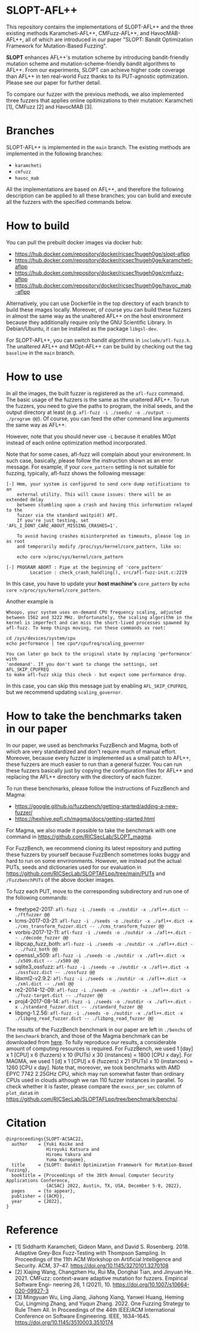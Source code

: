 # SLOPT-AFL++

This repository contains the implementations of SLOPT-AFL++ and the three existing methods Karamcheti-AFL++, CMFuzz-AFL++, and HavocMAB-AFL++, all of which are introduced in our paper "SLOPT: Bandit Optimization Framework for Mutation-Based Fuzzing".

<strong>SLOPT</strong> enhances AFL++'s mutation scheme by introducing bandit-friendly mutation scheme and mutation-scheme-friendly bandit algorithms to AFL++. 
From our experiments, SLOPT can achieve higher code coverage than AFL++ in ten real-world Fuzz thanks to its PUT-agnostic optimization.
Please see our paper for further detail.

To compare our fuzzer with the previous methods, we also implemented three fuzzers that applies online opitimizations to their mutation: Karamcheti [1], CMFuzz [2] and HavocMAB [3]. 

# Branches

SLOPT-AFL++ is implemented in the `main` branch.
The existing methods are implemented in the following branches:

- `karamcheti`
- `cmfuzz`
- `havoc_mab`

All the implementations are based on AFL++, and therefore the following description can be applied to all these branches; you can build and execute all the fuzzers with the specified commands below.

# How to build

You can pull the prebuilt docker images via docker hub:
  - https://hub.docker.com/repository/docker/ricsec1hugeh0ge/slopt-aflpp
  - https://hub.docker.com/repository/docker/ricsec1hugeh0ge/karamcheti-aflpp
  - https://hub.docker.com/repository/docker/ricsec1hugeh0ge/cmfuzz-aflpp
  - https://hub.docker.com/repository/docker/ricsec1hugeh0ge/havoc_mab-aflpp

Alternatively, you can use Dockerfile in the top directory of each branch to build these images locally.
Moreover, of course you can build these fuzzers in almost the same way as the unaltered AFL++ on the host environment because they additionally require only the GNU Scientific Library. In Debian/Ubuntu, it can be installed as the package `libgsl-dev`.

For SLOPT-AFL++, you can switch bandit algorithms in `include/afl-fuzz.h`.
The unaltered AFL++ and MOpt-AFL++ can be build by checking out the tag `baseline` in the `main` branch.

# How to use

In all the images, the built fuzzer is registered as the `afl-fuzz` command.
The basic usage of the fuzzers is the same as the unaltered AFL++.
To run the fuzzers, you need to give the paths to program, the initial seeds, and the output directory at least (e.g. `afl-fuzz -i ./seeds/ -o ./output -- ./program @@`). 
Of course, you can feed the other command line arguments the same way as AFL++.

However, note that you should never use `-L` because it enables MOpt instead of each online optimization method incorporated.

Note that for some cases, afl-fuzz will complain about your environment. 
In such case, basically, please follow the instruction shown as an error message.
For example, if your `core_pattern` setting is not suitable for fuzzing, typically, afl-fuzz shows the following message:

```
[-] Hmm, your system is configured to send core dump notifications to an
    external utility. This will cause issues: there will be an extended delay
    between stumbling upon a crash and having this information relayed to the
    fuzzer via the standard waitpid() API.
    If you're just testing, set 'AFL_I_DONT_CARE_ABOUT_MISSING_CRASHES=1'.

    To avoid having crashes misinterpreted as timeouts, please log in as root
    and temporarily modify /proc/sys/kernel/core_pattern, like so:

    echo core >/proc/sys/kernel/core_pattern

[-] PROGRAM ABORT : Pipe at the beginning of 'core_pattern'
         Location : check_crash_handling(), src/afl-fuzz-init.c:2219
```
In this case, you have to update your <strong>host machine's</strong> `core_pattern` by `echo core >/proc/sys/kernel/core_pattern`.

Another example is 

```
Whoops, your system uses on-demand CPU frequency scaling, adjusted
between 1562 and 3222 MHz. Unfortunately, the scaling algorithm in the
kernel is imperfect and can miss the short-lived processes spawned by
afl-fuzz. To keep things moving, run these commands as root:

cd /sys/devices/system/cpu
echo performance | tee cpu*/cpufreq/scaling_governor

You can later go back to the original state by replacing 'performance' with
'ondemand'. If you don't want to change the settings, set AFL_SKIP_CPUFREQ
to make afl-fuzz skip this check - but expect some performance drop.
```

In this case, you can skip this message just by enabling `AFL_SKIP_CPUFREQ`, but we recommend updating `scaling_governor`.


# How to take the benchmarks taken in our paper

In our paper, we used as benchmarks FuzzBench and Magma, both of which are very standardized and don't require much of manual effort.
Moreover, because every fuzzer is implemented as a small patch to AFL++, these fuzzers are much easier to run than a general fuzzer.
You can run these fuzzers basically just by copying the configuration files for AFL++ and replacing the AFL++ directory with the directory of each fuzzer.

To run these benchmarks, please follow the instructions of FuzzBench and Magma:
  - https://google.github.io/fuzzbench/getting-started/adding-a-new-fuzzer/
  - https://hexhive.epfl.ch/magma/docs/getting-started.html

For Magma, we also made it possible to take the benchmark with one command in https://github.com/RICSecLab/SLOPT_magma.

For FuzzBench, we recommend cloning its latest repository and putting these fuzzers by yourself because FuzzBench sometimes looks buggy and hard to run on some envrironments.
However, we instead put the actual PUTs, seeds and dictionaries used for our evaluation in https://github.com/RICSecLab/SLOPTAFLpp/tree/main/PUTs and `/FuzzbenchPUTs` of the above docker images.

To fuzz each PUT, move to the corresponding subdirectory and run one of the following commands:

- freetype2-2017:    `afl-fuzz -i ./seeds -o ./outdir -x ./afl++.dict -- ./ftfuzzer @@`
- lcms-2017-03-21:   `afl-fuzz -i ./seeds -o ./outdir -x ./afl++.dict -x ./cms_transform_fuzzer.dict -- ./cms_transform_fuzzer @@`
- vorbis-2017-12-11: `afl-fuzz -i ./seeds -o ./outdir -x ./afl++.dict -- ./decode_fuzzer @@`
- libpcap\_fuzz\_both: `afl-fuzz -i ./seeds -o ./outdir -x ./afl++.dict -- ./fuzz_both @@`
- openssl\_x509:      `afl-fuzz -i ./seeds -o ./outdir -x ./afl++.dict -x ./x509.dict -- ./x509 @@`
- sqlite3\_ossfuzz:   `afl-fuzz -i ./seeds -o ./outdir -x ./afl++.dict -x ./ossfuzz.dict -- ./ossfuzz @@`
- libxml2-v2.9.2:    `afl-fuzz -i ./seeds -o ./outdir -x ./afl++.dict -x ./xml.dict -- ./xml @@`
- re2-2014-12-09:    `afl-fuzz -i ./seeds -o ./outdir -x ./afl++.dict -x ./fuzz-target.dict -- ./fuzzer @@`
- proj4-2017-08-14:  `afl-fuzz -i ./seeds -o ./outdir -x ./afl++.dict -x ./standard_fuzzer.dict -- ./standard_fuzzer @@`
- libpng-1.2.56:     `afl-fuzz -i ./seeds -o ./outdir -x ./afl++.dict -x ./libpng_read_fuzzer.dict -- ./libpng_read_fuzzer @@`


The results of the FuzzBench benchmark in our paper are left in `./benchs` of the `benchmark` branch, and those of the Magma benchmark can be downloaded from [here](https://drive.google.com/file/d/1sx_OJ2Mr5vNRuT_sATa0-TBkGyj2DK99/view?usp=sharing).
To fully reproduce our results, a considerable amount of computing resources is required. For FuzzBench, we used 1 [day] x 1 [CPU] x 6 (fuzzers) x 10 (PUTs) x 30 (instances) = 1800 [CPU x day]. For MAGMA, we used 1 [d] x 1 [CPU] x 6 (fuzzers) x 21 (PUTs) x 10 (instances) = 1260 [CPU x day]. Note that, moreover, we took benchmarks with AMD EPYC 7742 2.25GHz CPU, which may run somewhat faster than ordinary CPUs used in clouds although we ran 110 fuzzer instances in parallel. To check whether it is faster, please compare the `execs_per_sec` column of `plot_data`s in https://github.com/RICSecLab/SLOPTAFLpp/tree/benchmark/benchs/.

# Citation

```
@inproceedings{SLOPT-ACSAC22,
  author    = {Yuki Koike and
               Hiroyuki Katsura and
               Hiromu Yakura and
               Yuma Kurogome},
  title     = {SLOPT: Bandit Optimization Framework for Mutation-Based Fuzzing},
  booktitle = {Proceedings of the 38th Annual Computer Security Applications Conference,
               {ACSAC} 2022, Austin, TX, USA, December 5-9, 2022},
  pages     = {to appear},
  publisher = {{ACM}},
  year      = {2022},
}
```

# Reference

- [1] Siddharth Karamcheti, Gideon Mann, and David S. Rosenberg. 2018. Adaptive Grey-Box Fuzz-Testing with Thompson Sampling. In Proceedings of the 11th ACM Workshop on Artificial Intelligence and Security. ACM, 37–47. https://doi.org/10.1145/3270101.3270108
- [2] Xiajing Wang, Changzhen Hu, Rui Ma, Donghai Tian, and Jinyuan He. 2021. CMFuzz: context-aware adaptive mutation for fuzzers. Empirical Software Engi- neering 26, 1 (2021), 10. https://doi.org/10.1007/s10664-020-09927-3
- [3] Mingyuan Wu, Ling Jiang, Jiahong Xiang, Yanwei Huang, Heming Cui, Lingming Zhang, and Yuqun Zhang. 2022. One Fuzzing Strategy to Rule Them All. In Proceedings of the 44th IEEE/ACM International Conference on Software Engineering. IEEE, 1634–1645. https://doi.org/10.1145/3510003.3510174

